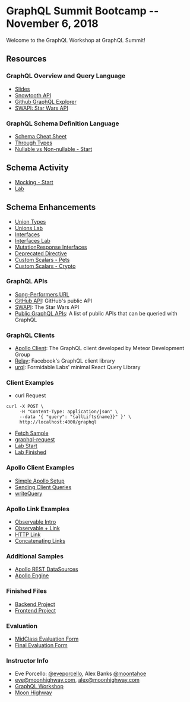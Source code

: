 # GraphQL Summit Bootcamp -- November 6, 2018

Welcome to the GraphQL Workshop at GraphQL Summit!

## Resources

### GraphQL Overview and Query Language

- [Slides](https://slides.com/moonhighway/graphql-workshop)
- [Snowtooth API](http://snowtooth.herokuapp.com)
- [Github GraphQL Explorer](https://developer.github.com/v4/explorer/)
- [SWAPI: Star Wars API](http://graphql.org/swapi-graphql/)

### GraphQL Schema Definition Language

- [Schema Cheat Sheet](https://github.com/sogko/graphql-schema-language-cheat-sheet)
- [Through Types](https://codesandbox.io/s/5vzn2rkzxn)
- [Nullable vs Non-nullable - Start](https://codesandbox.io/s/p3mzqzl9nq)

## Schema Activity

- [Mocking - Start](https://github.com/moonhighway/graphql-summit/blob/master/schema-activity/mocking-start/index.js)
- [Lab](https://github.com/moonhighway/graphql-summit/blob/master/schema-activity/mocking-start/index.js)

## Schema Enhancements

- [Union Types](https://codesandbox.io/s/rm2rx3opqm)
- [Unions Lab](https://github.com/eveporcello/schema-workshop/blob/master/04-schema-enhancements/unions/unions-start.js)
- [Interfaces](https://codesandbox.io/s/71x8n304r1)
- [Interfaces Lab](https://github.com/eveporcello/schema-workshop/blob/master/04-schema-enhancements/interfaces/interfaces-start.js)
- [MutationResponse Interfaces](https://glitch.com/edit/#!/graphql-interfaces)
- [Deprecated Directive](https://codesandbox.io/s/kwxm244wno)
- [Custom Scalars - Pets](https://codesandbox.io/s/pw32jkj04j)
- [Custom Scalars - Crypto](https://codesandbox.io/s/53o3pmy43n)

### GraphQL APIs

- [Song-Performers URL](https://kq5zzqkrl7.lp.gql.zone/graphql)
- [GitHub API](https://developer.github.com/v4/): GitHub's public API
- [SWAPI](https://graphql.org/swapi-graphql/): The Star Wars API
- [Public GraphQL APIs](https://graphql.org/community): A list of public APIs that can be queried with GraphQL

### GraphQL Clients

- [Apollo Client](https://www.apollographql.com/docs/react/): The GraphQL client developed by Meteor Development Group
- [Relay](https://facebook.github.io/relay/): Facebook's GraphQL client library
- [urql](https://github.com/FormidableLabs/urql): Formidable Labs' minimal React Query Library

### Client Examples

- curl Request

```
curl -X POST \
     -H "Content-Type: application/json" \
     --data '{ "query": "{allLifts{name}}" }' \
     http://localhost:4000/graphql
```

- [Fetch Sample](https://codesandbox.io/s/wy9mq00q9w)
- [graphql-request](https://codesandbox.io/s/4qzq5z2vz0)
- [Lab Start](https://codesandbox.io/s/kmmz8om2xv)
- [Lab Finished](https://codesandbox.io/s/q8l7wp6m0w)

### Apollo Client Examples

- [Simple Apollo Setup](https://codesandbox.io/s/3q245om1q6)
- [Sending Client Queries](https://codesandbox.io/s/4xnkxmnw7w)
- [writeQuery](https://codesandbox.io/s/oo3z008kzy)

### Apollo Link Examples

- [Observable Intro](https://codesandbox.io/s/176q4zpl4)
- [Observable + Link](https://codesandbox.io/s/ql5xqkojyj)
- [HTTP Link](https://codesandbox.io/s/koj24j5l07)
- [Concatenating Links](https://codesandbox.io/s/ql4jlz54yq)

### Additional Samples

- [Apollo REST DataSources](https://glitch.com/edit/#!/apollo-rest-datasources)
- [Apollo Engine](https://www.apollographql.com/engine)

### Finished Files

- [Backend Project](https://github.com/eveporcello/snowtooth-api)
- [Frontend Project](https://github.com/eveporcello/snowtooth-ui)

### Evaluation

- [MidClass Evaluation Form](https://docs.google.com/forms/d/e/1FAIpQLSeODnYvcjMUNBb69eIzZRhSgJW1n3o5Ld3qWoPOp6aLHh9N1w/viewform?usp=sf_link)
- [Final Evaluation Form](https://docs.google.com/forms/d/e/1FAIpQLScE7byI8t2YewMqeSufvJ96-QMnDkrqU9Yg4rKvA7U4QVyMlg/viewform?usp=sf_link)

### Instructor Info

- Eve Porcello: [@eveporcello](https://twitter.com/eveporcello), Alex Banks [@moontahoe](https://twitter.com/moontahoe)
- [eve@moonhighway.com](mailto:eve@moonhighway.com), [alex@moonhighway.com](mailto:alex@moonhighway.com)
- [GraphQL Workshop](https://www.graphqlworkshop.com)
- [Moon Highway](https://www.moonhighway.com)
